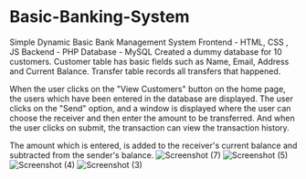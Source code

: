 # Basic-Banking-System

Simple Dynamic Basic Bank Management System
Frontend - HTML, CSS , JS
Backend - PHP
Database - MySQL
Created a dummy database for 10 customers. Customer table has basic fields such as Name, Email, Address and Current Balance. Transfer table records all transfers that happened.

When the user clicks on the "View Customers" button on the home page, the users which have been entered in the database are displayed. The user clicks on the "Send" option, and a window is displayed where the user can choose the receiver and then enter the amount to be transferred. And when the user clicks on submit, the transaction can view the transaction history.

The amount which is entered, is added to the receiver's current balance and subtracted from the sender's balance.
![Screenshot (7)](https://github.com/Ronith7/Basic-Banking-System/assets/119938068/f60478b9-f873-4a9d-959f-b42d7005534d)
![Screenshot (5)](https://github.com/Ronith7/Basic-Banking-System/assets/119938068/f433af51-565a-4241-961f-9d3a399668e9)
![Screenshot (4)](https://github.com/Ronith7/Basic-Banking-System/assets/119938068/333c3b27-bb28-484d-8998-ca54797a680f)
![Screenshot (3)](https://github.com/Ronith7/Basic-Banking-System/assets/119938068/d5e18d2f-3a68-4004-a7f4-658287b68a53)
